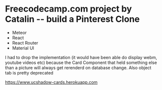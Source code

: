# Freecodecamp.com project by Catalin -- build a Pinterest Clone

 - Meteor
 - React
 - React Router
 - Material UI

 I had to drop the <object> implementation (it would have been able do display webm, youtube videos etc)
 because the Card Component that held something else than a picture will always get rerenderd on database change.
 Also object tab is pretty deprecated

 https://www.ucshadow-cards.herokuapp.com